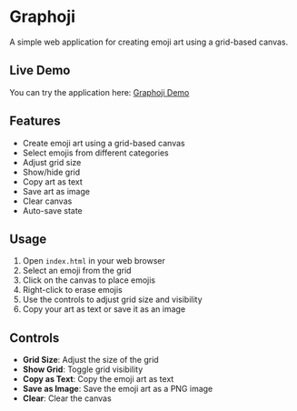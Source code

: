 # Graphoji

A simple web application for creating emoji art using a grid-based canvas.

## Live Demo

You can try the application here: [Graphoji Demo](https://xfynx.github.io/graphoji/)

## Features

- Create emoji art using a grid-based canvas
- Select emojis from different categories
- Adjust grid size
- Show/hide grid
- Copy art as text
- Save art as image
- Clear canvas
- Auto-save state

## Usage

1. Open `index.html` in your web browser
2. Select an emoji from the grid
3. Click on the canvas to place emojis
4. Right-click to erase emojis
5. Use the controls to adjust grid size and visibility
6. Copy your art as text or save it as an image

## Controls

- **Grid Size**: Adjust the size of the grid
- **Show Grid**: Toggle grid visibility
- **Copy as Text**: Copy the emoji art as text
- **Save as Image**: Save the emoji art as a PNG image
- **Clear**: Clear the canvas
